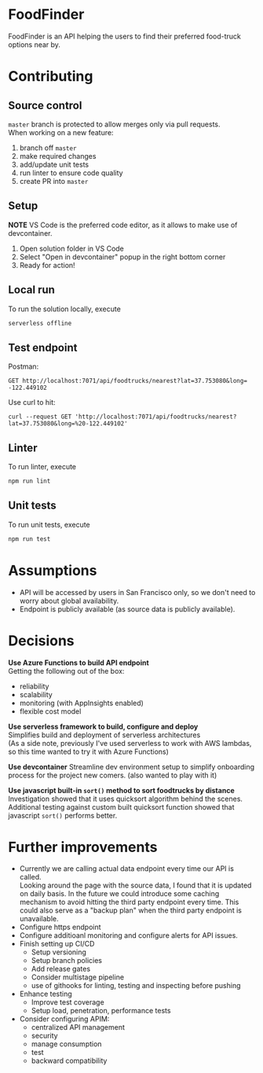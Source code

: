 # FoodFinder
FoodFinder is an API helping the users to find their preferred food-truck options near by.

# Contributing
## Source control
`master` branch is protected to allow merges only via pull requests.  
When working on a new feature: 
1. branch off `master`
2. make required changes
3. add/update unit tests
4. run linter to ensure code quality
5. create PR into `master`
  
## Setup
**NOTE** VS Code is the preferred code editor, as it allows to make use of devcontainer. 
1. Open solution folder in VS Code
2. Select "Open in devcontainer" popup in the right bottom corner
3. Ready for action!

## Local run
To run the solution locally, execute 
```sh
serverless offline
```
## Test endpoint
Postman:
```
GET http://localhost:7071/api/foodtrucks/nearest?lat=37.753080&long= -122.449102
```
Use curl to hit:
```
curl --request GET 'http://localhost:7071/api/foodtrucks/nearest?lat=37.753080&long=%20-122.449102'
```

## Linter
To run linter, execute 
```sh
npm run lint
```

## Unit tests
To run unit tests, execute
```sh
npm run test
```

# Assumptions
* API will be accessed by users in San Francisco only, so we don't need to worry about global availability.
* Endpoint is publicly available (as source data is publicly available).

# Decisions
**Use Azure Functions to build API endpoint**  
Getting the following out of the box:
* reliability
* scalability
* monitoring (with AppInsights enabled)
* flexible cost model

**Use serverless framework to build, configure and deploy**  
Simplifies build and deployment of serverless architectures  
(As a side note, previously I've used serverless to work with AWS lambdas, so this time wanted to try it with Azure Functions)

**Use devcontainer**
Streamline dev environment setup to simplify onboarding process for the project new comers. (also wanted to play with it)

**Use javascript built-in `sort()` method to sort foodtrucks by distance**  
Investigation showed that it uses quicksort algorithm behind the scenes.  
Additional testing against custom built quicksort function showed that javascript `sort()` performs better.  

# Further improvements
* Currently we are calling actual data endpoint every time our API is called.  
Looking around the page with the source data, I found that it is updated on daily basis. In the future we could introduce some caching mechanism to avoid hitting the third party endpoint every time. 
This could also serve as a "backup plan" when the third party endpoint is unavailable.
* Configure https endpoint
* Configure additioanl monitoring and configure alerts for API issues.
* Finish setting up CI/CD  
  * Setup versioning
  * Setup branch policies
  * Add release gates
  * Consider multistage pipeline 
  * use of githooks for linting, testing and inspecting before pushing
* Enhance testing
  * Improve test coverage
  * Setup load, penetration, performance tests
* Consider configuring APIM:
  * centralized API management 
  * security 
  * manage consumption
  * test
  * backward compatibility 